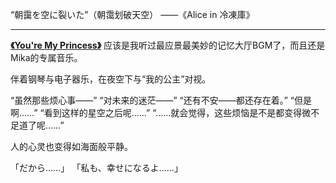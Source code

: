 “朝靄を空に裂いた”（朝霭划破天空）
——《Alice in 冷凍庫》

------

[**《You're My Princess》**](https://kivo.wiki/music/737) 应该是我听过最应景最美妙的记忆大厅BGM了，而且还是Mika的专属音乐。

伴着钢琴与电子器乐，在夜空下与“我的公主”对视。

“虽然那些烦心事——”
“对未来的迷茫——”
“还有不安——都还存在着。”
“但是啊……”
“看到这样的星空之后呢……”
“……就会觉得，这些烦恼是不是都变得微不足道了呢……”

人的心灵也变得如海面般平静。

「だから……」
「私も、幸せになるよ……」
